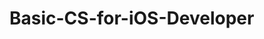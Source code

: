 # Basic-CS-for-iOS-Developer 
 

   
    
    
     
       
  
      
      
        
     
    
   
  
 
 
